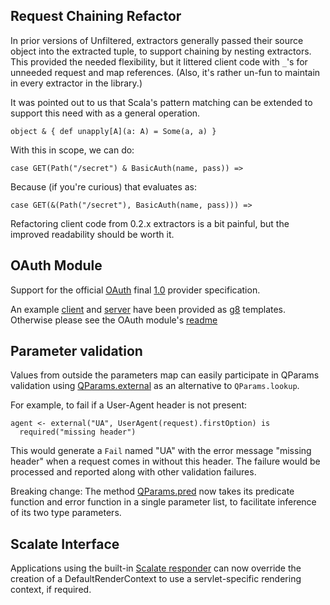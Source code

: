 Request Chaining Refactor
-------------------------

In prior versions of Unfiltered, extractors generally passed their
source object into the extracted tuple, to support chaining by nesting
extractors. This provided the needed flexibility, but it littered
client code with `_`'s for unneeded request and map references. (Also,
it's rather un-fun to maintain in every extractor in the library.)

It was pointed out to us that Scala's pattern matching can be extended
to support this need with as a general operation.

    object & { def unapply[A](a: A) = Some(a, a) }

With this in scope, we can do:

    case GET(Path("/secret") & BasicAuth(name, pass)) =>

Because (if you're curious) that evaluates as:

    case GET(&(Path("/secret"), BasicAuth(name, pass))) =>

Refactoring client code from 0.2.x extractors is a bit painful, but
the improved readability should be worth it.

OAuth Module
------------

Support for the official [OAuth](http://oauth.net/) final [1.0](https://www.rfc-editor.org/rfc/rfc5849) provider specification.

An example [client](https://github.com/softprops/unfiltered-oauth-client.g8/#readme)
and [server](https://github.com/softprops/unfiltered-oauth-server.g8/#readme) have been provided as [g8](https://github.com/n8han/giter8/#readme) templates. Otherwise please see the OAuth module's [readme](https://github.com/n8han/Unfiltered/tree/master/oauth/#readme)

Parameter validation
--------------------

Values from outside the parameters map can easily participate in
QParams validation using [QParams.external][external] as an
alternative to `QParams.lookup`.

[external]: http://sourced.implicit.ly/net.databinder/unfiltered/0.3.0/request/params.scala.html#20390

For example, to fail if a User-Agent header is not present:

    agent <- external("UA", UserAgent(request).firstOption) is
      required("missing header")

This would generate a `Fail` named "UA" with the error message
"missing header" when a request comes in without this header. The
failure would be processed and reported along with other validation
failures.

Breaking change: The method [QParams.pred][pred] now takes its predicate
function and error function in a single parameter list, to facilitate
inference of its two type parameters.

[pred]: http://sourced.implicit.ly/net.databinder/unfiltered/0.3.0/request/params.scala.html#20412

Scalate Interface
----------------

Applications using the built-in [Scalate responder][scalate] can now
override the creation of a DefaultRenderContext to use a
servlet-specific rendering context, if required.

[scalate]: http://sourced.implicit.ly/net.databinder/unfiltered-scalate/0.3.0/scalate.scala.html#18615
